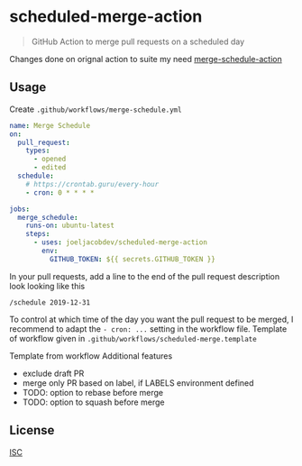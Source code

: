 # scheduled-merge-action

> GitHub Action to merge pull requests on a scheduled day

Changes done on orignal action to suite my need [merge-schedule-action](https://github.com/gr2m/merge-schedule-action)
## Usage

Create `.github/workflows/merge-schedule.yml`

```yml
name: Merge Schedule
on:
  pull_request:
    types:
      - opened
      - edited
  schedule:
    # https://crontab.guru/every-hour
    - cron: 0 * * * *

jobs:
  merge_schedule:
    runs-on: ubuntu-latest
    steps:
      - uses: joeljacobdev/scheduled-merge-action
        env:
          GITHUB_TOKEN: ${{ secrets.GITHUB_TOKEN }}
```

In your pull requests, add a line to the end of the pull request description look looking like this

```
/schedule 2019-12-31
```

To control at which time of the day you want the pull request to be merged, I recommend to adapt the `- cron: ...` setting in the workflow file.
Template of workflow given in `.github/workflows/scheduled-merge.template`

Template from workflow
Additional features
 - exclude draft PR
 - merge only PR based on label, if LABELS environment defined
 - TODO: option to rebase before merge
 - TODO: option to squash before merge

## License

[ISC](LICENSE)
